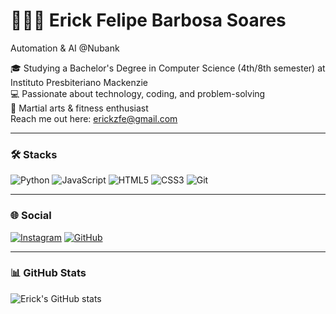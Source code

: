 # 👨🏻‍💻 Erick Felipe Barbosa Soares

Automation & AI @Nubank

🎓 Studying a Bachelor's Degree in Computer Science (4th/8th semester) at Instituto Presbiteriano Mackenzie  
💻 Passionate about technology, coding, and problem-solving  
🥋 Martial arts & fitness enthusiast  
Reach me out here: erickzfe@gmail.com

---

### 🛠️ Stacks
![Python](https://img.shields.io/badge/-Python-333?style=for-the-badge&logo=python)
![JavaScript](https://img.shields.io/badge/-JavaScript-333?style=for-the-badge&logo=javascript)
![HTML5](https://img.shields.io/badge/-HTML5-333?style=for-the-badge&logo=html5)
![CSS3](https://img.shields.io/badge/-CSS3-333?style=for-the-badge&logo=css3)
![Git](https://img.shields.io/badge/-Git-333?style=for-the-badge&logo=git)

---

### 🌐 Social
[![Instagram](https://img.shields.io/badge/-Instagram-E4405F?style=for-the-badge&logo=instagram&logoColor=white)](https://instagram.com/ericksres)
[![GitHub](https://img.shields.io/badge/-GitHub-181717?style=for-the-badge&logo=github&logoColor=white)](https://github.com/erksoares)

---

### 📊 GitHub Stats
![Erick's GitHub stats](https://github-readme-stats.vercel.app/api?username=erksoares&show_icons=true&theme=tokyonight)
